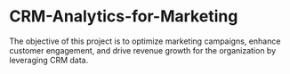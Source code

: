 # CRM-Analytics-for-Marketing
The objective of this project is to optimize marketing campaigns, enhance customer engagement, and drive revenue growth for the organization by leveraging CRM data. 
